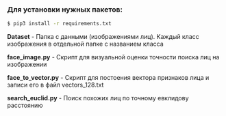 ### Для установки нужных пакетов:  
```bash
$ pip3 install -r requirements.txt
```

**Dataset** - Папка с данными (изображениями лиц). Каждый класс изображения в отдельной папке с названием класса

**face_image.py** - Скрипт для визуальной оценки точности поиска лиц на изображении

**face_to_vector.py** - Скрипт для постоения вектора признаков лица и записи его в файл vectors_128.txt

**search_euclid.py** - Поиск похожих лиц по точному евклидову расстоянию
